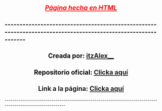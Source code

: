 <h2 style="text-align: center;"><span style="text-decoration: underline;"><strong><span style="color: #ff0000; text-decoration: underline;"><em>                            P&aacute;gina hecha en HTML</em></span></strong></span><strong><br /></strong></h2>
<h2><span style="color: #000000;"><strong><em>-------------------------------------------------------------------------------------------------------------</em></strong></span></h2>
<h2 style="text-align: center;"><span style="color: #000000;"><strong>              Creada por: <a href="https://github.com/itzAlex/">itzAlex__</a></strong></span></h2>

<h2 style="text-align: center;"><span style="color: #000000;"><strong>              Repositorio oficial: <a href="https://github.com/itzAlex/itzalex.github.io">Clicka aqu&iacute;</a></strong></span></h2>

<h2 style="text-align: center;"><strong>              Link a la p&aacute;gina: <a href="itzalex.github.io">              Clicka aqu&iacute;</a></strong></h2>
<em>-------------------------------------------------------------------------------------------------------------</em></strong></span></h2>

